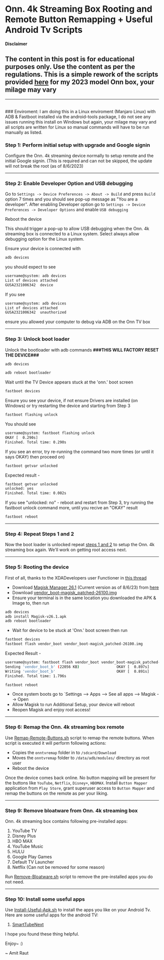 # Onn. 4k Streaming Box Rooting and Remote Button Remapping + Useful Android Tv Scripts

#### Disclaimer

<b>The content in this post is for educational purposes only. Use the content as per the regulations. This is a simple rework of the scripts provided [here](https://github.com/amit-raut/Onn.-4k-Streaming-Box-Rooting-and-Remote-Button-Remapping)  for my 2023 model Onn box, your milage may vary</b> 
-

<hr>
</br>
### Enviroment:
I am doing this in a Linux enviroment (Manjaro Linux) with ADB & Fastboot installed via the android-tools package, I do not see any issues running this install on Windows but again, your milage may vary and all scripts are written for Linux so manual commands will have to be run manually as listed.

### Step 1: Perform initial setup with upgrade and Google signin

Configure the Onn. 4k streaming device normally to setup remote and the initial Google signin. (This is required and can not be skipped, the update will not break the root (as of 8/6/2023)

<hr>

### Step 2: Enable Developer Option and USB debugging

Go to `Settings -> Device Preferences -> About -> Build` and press `Build` option 7 times and you should see pop-up message as "You are a developer". After enabling Developer option go to `Settings -> Device Preferences -> Developer Options` and enable `USB debugging`

Reboot the device

This should trigger a pop-up to allow USB debugging when the Onn. 4k streaming box is connected to a Linux system. Select always allow debugging option for the Linux system.

Ensure your device is connected with 
```bash
adb devices
```
you should expect to see 
```bash
username@system: adb devices                                                                                 
List of devices attached
GUSA2321006342  device
```
If you see
```bash
username@system: adb devices                                                                                 
List of devices attached
GUSA2321006342  unauthorized
```
ensure you allowed your computer to debug via ADB on the Onn TV box
<hr>

### Step 3: Unlock boot loader

Unlock the bootloader with adb commands <b>###THIS WILL FACTORY RESET THE DEVICE###</b>

```bash
adb devices
```
```bash
adb reboot bootloader
```
Wait until the TV Device appears stuck at the 'onn.' boot screen
```bash
fastboot devices
```
Ensure you see your device, if not ensure Drivers are installed (on Windows) or try restarting the device and starting from Step 3
```bash
fastboot flashing unlock
```
You should see 
```bash
username@system: fastboot flashing unlock                                                                  
OKAY [  0.290s]
Finished. Total time: 0.290s
```
If you see an error, try re-running the command two more times (or until it says OKAY) then proceed on)
```bash
fastboot getvar unlocked
```
Expected result - 
```bash
fastboot getvar unlocked                                                                   
unlocked: yes
Finished. Total time: 0.002s
```
If you see "unlocked: no" - reboot and restart from Step 3, try running the fastboot unlock command more, until you recive an "OKAY" result
```bash
fastboot reboot
```

<hr>


### Step 4: Repeat Steps 1 and 2

Now the boot loader is unlocked repeat [steps 1 and 2](https://github.com/whitewolf101/Onn.-4k-2023-Streaming-Box-Rooting-and-Remote-Button-Remapping#step-1-perform-initial-setup-with-upgrade-and-google-signin) to setup the Onn. 4k streaming box again. We'll work on getting root access next.

<hr>

### Step 5: Rooting the device

First of all, thanks to the XDADevelopers user Functioner in [this thread](https://forum.xda-developers.com/t/walmart-onn-google-tv.4586587/post-88777153)

- Download [Magisk Manager 26.1](https://github.com/topjohnwu/Magisk/releases/tag/v26.1) (Current version as of 8/6/23) from [here](https://objects.githubusercontent.com/github-production-release-asset-2e65be/67702184/32b02342-3b4d-4b65-9daf-61a08ce313c8?X-Amz-Algorithm=AWS4-HMAC-SHA256&X-Amz-Credential=AKIAIWNJYAX4CSVEH53A%2F20230806%2Fus-east-1%2Fs3%2Faws4_request&X-Amz-Date=20230806T202836Z&X-Amz-Expires=300&X-Amz-Signature=7db1a17a8e917b131a67ca7cfb02d0364d8bf0ab34844841fe9d40eaae8abe16&X-Amz-SignedHeaders=host&actor_id=3161177&key_id=0&repo_id=67702184&response-content-disposition=attachment%3B%20filename%3DMagisk-v26.1.apk&response-content-type=application%2Fvnd.android.package-archive)
- Download [vendor_boot-magisk_patched-26100.img](https://github.com/whitewolf101/Onn.-4k-2023-Streaming-Box-Rooting-and-Remote-Button-Remapping/raw/main/vendor_boot-magisk_patched-26100.img)
- Ensure your terminal is in the same location you downloaded the APK & Image to, then run
```bash
adb devices
adb install Magisk-v26.1.apk
adb reboot bootloader
```
- Wait for device to be stuck at 'Onn.' boot screen then run 
```bash
fastboot devices
fastboot flash vendor_boot vendor_boot-magisk_patched-26100.img
```
Expected Result - 
```bash
username@system: fastboot flash vendor_boot vendor_boot-magisk_patched-26100.img                    1 ✘ 
Sending 'vendor_boot_b' (22056 KB)                 OKAY [  0.897s]
Writing 'vendor_boot_b'                            OKAY [  0.891s]
Finished. Total time: 1.796s
```

```bash
fastboot reboot
```
- Once system boots go to `Settings --> Apps --> See all apps --> Magisk --> Open
- Allow Magisk to run Additional Setup, your device will reboot
- Reopen Magisk and enjoy root access!

<hr>


### Step 6: Remap the Onn. 4k streaming box remote 

Use [Remap-Remote-Buttons.sh](https://github.com/amit-raut/Onn.-4k-Streaming-Box-Rooting-and-Remote-Button-Remapping/blob/main/Remap-Remote-Buttons.sh) script to remap the remote buttons. When script is executed it will perform following actions:

- Copies the `onntvremap` folder in to `/sdcard/Download`
- Moves the `onntvremap` folder to `/data/adb/modules/` directory as root user
- Reboot the device

Once the device comes back online. No button mapping will be present for the buttons like `YouTube`, `Netflix`, `Disney+`, `HBOMAX`. Install `Button Mapper` application from `Play Store`, grant superuser access to `Button Mapper` and remap the buttons on the remote as per your liking.


<hr>


### Step 9: Remove bloatware from Onn. 4k streaming box

Onn. 4k streaming box contains following pre-installed apps:

1. YouTube TV
2. Disney Plus
3. HBO MAX
4. YouTube Music
5. HULU
6. Google Play Games
7. Default TV Launcher
8. Netflix (Can not be removed for some reason)

Run [Remove-Bloatware.sh](https://github.com/amit-raut/Onn.-4k-Streaming-Box-Rooting-and-Remote-Button-Remapping/blob/main/Remove-Bloatware.sh) script to remove the pre-installed apps you do not need.

<hr>


### Step 10: Install some useful apps

Use [Install-Useful-Apk.sh](https://github.com/amit-raut/Onn.-4k-Streaming-Box-Rooting-and-Remote-Button-Remapping/blob/main/Install-Useful-Apk.sh) to install the apps you like on your Android Tv. Here are some useful apps for the android TV:

1. [SmartTubeNext](https://github.com/yuliskov/SmartTubeNext/releases/tag/14.96)


I hope you found these thing helpful. 

Enjoy~ :)

~ Amit Raut
